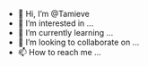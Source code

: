 - 👋 Hi, I’m @Tamieve
- 👀 I’m interested in ...
- 🌱 I’m currently learning ...
- 💞️ I’m looking to collaborate on ...
- 📫 How to reach me ...

<!---
Tamieve/Tamieve is a ✨ special ✨ repository because its `README.md` (this file) appears on your GitHub profile.
You can click the Preview link to take a look at your changes.
--->

